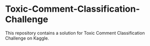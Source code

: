 # Toxic-Comment-Classification-Challenge
This repository contains a solution for Toxic Comment Classification Challenge on Kaggle.
